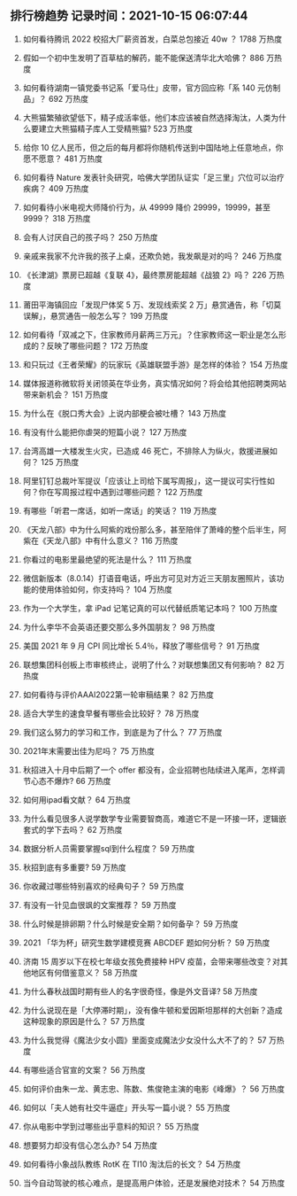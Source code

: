 
## 排行榜趋势 记录时间：2021-10-15 06:07:44
  
  1. 如何看待腾讯 2022 校招大厂薪资首发，白菜总包接近 40w ？ 1788 万热度
    
  2. 假如一个初中生发明了百草枯的解药，能不能保送清华北大哈佛？ 886 万热度
    
  3. 如何看待湖南一镇党委书记系「爱马仕」皮带，官方回应称「系 140 元仿制品」？ 692 万热度
    
  4. 大熊猫繁殖欲望低下，精子成活率低，他们本应该被自然选择淘汰，人类为什么要建立大熊猫精子库人工受精熊猫? 523 万热度
    
  5. 给你 10 亿人民币，但之后的每月都将你随机传送到中国陆地上任意地点，你愿不愿意？ 481 万热度
    
  6. 如何看待 Nature 发表针灸研究，哈佛大学团队证实「足三里」穴位可以治疗疾病？ 409 万热度
    
  7. 如何看待小米电视大师降价行为，从 49999 降价 29999，19999，甚至 9999？ 318 万热度
    
  8. 会有人讨厌自己的孩子吗？ 250 万热度
    
  9. 亲戚来我家不允许我的孩子上桌，还欺负她，我发飙是对的吗？ 246 万热度
    
  10. 《长津湖》票房已超越《复联 4》，最终票房能超越《战狼 2》吗？ 226 万热度
    
  11. 莆田平海镇回应「发现尸体奖 5 万、发现线索奖 2 万」悬赏通告，称「切莫误解」，悬赏通告一般怎么写？ 199 万热度
    
  12. 如何看待「双减之下，住家教师月薪两三万元」？住家教师这一职业是怎么形成的？反映了哪些问题？ 172 万热度
    
  13. 和只玩过《王者荣耀》的玩家玩《英雄联盟手游》是怎样的体验？ 154 万热度
    
  14. 媒体报道称微软将关闭领英在华业务，真实情况如何？将会给其他招聘类网站带来新机会？ 151 万热度
    
  15. 为什么在《脱口秀大会》上说内部梗会被吐槽？ 143 万热度
    
  16. 有没有什么能把你虐哭的短篇小说？ 127 万热度
    
  17. 台湾高雄一大楼发生火灾，已造成 46 死亡，不排除人为纵火，救援进展如何？ 125 万热度
    
  18. 阿里钉钉总裁叶军提议「应该让上司给下属写周报」，这一提议可实行性如何？你在写周报过程中遇到过哪些问题？ 122 万热度
    
  19. 有哪些「听君一席话，如听一席话」的笑话？ 119 万热度
    
  20. 《天龙八部》中为什么阿紫的戏份那么多，甚至陪伴了萧峰的整个后半生，阿紫在《天龙八部》中有什么意义？ 116 万热度
    
  21. 你看过的电影里最绝望的死法是什么？ 111 万热度
    
  22. 微信新版本（8.0.14）打语音电话，呼出方可见对方近三天朋友圈照片，该功能的使用体验如何，你支持吗？ 104 万热度
    
  23. 作为一个大学生，拿 iPad 记笔记真的可以代替纸质笔记本吗？ 100 万热度
    
  24. 为什么李华不会英语还要交那么多外国朋友？ 98 万热度
    
  25. 美国 2021 年 9 月 CPI 同比增长 5.4％，释放了哪些信号？ 91 万热度
    
  26. 联想集团科创板上市审核终止，说明了什么？对联想集团又有何影响？ 82 万热度
    
  27. 如何看待与评价AAAI2022第一轮审稿结果？ 82 万热度
    
  28. 适合大学生的速食早餐有哪些会比较好？ 78 万热度
    
  29. 我们这么努力的学习和工作，到底是为了什么？ 77 万热度
    
  30. 2021年末需要出佳为尼吗？ 75 万热度
    
  31. 秋招进入十月中后期了一个 offer 都没有，企业招聘也陆续进入尾声，怎样调节心态不爆炸? 66 万热度
    
  32. 如何用ipad看文献？ 64 万热度
    
  33. 为什么看见很多人说学数学专业需要智商高，难道它不是一环接一环，逻辑嵌套式的学下去吗？ 62 万热度
    
  34. 数据分析人员需要掌握sql到什么程度？ 59 万热度
    
  35. 秋招到底有多重要? 59 万热度
    
  36. 你收藏过哪些特别喜欢的经典句子？ 59 万热度
    
  37. 有没有一针见血很飒的文案推荐？ 59 万热度
    
  38. 什么时候是排卵期？什么时候是安全期？如何备孕？ 59 万热度
    
  39. 2021 「华为杯」研究生数学建模竞赛 ABCDEF 题如何分析？ 59 万热度
    
  40. 济南 15 周岁以下在校七年级女孩免费接种 HPV 疫苗，会带来哪些改变？对其他地区有何借鉴意义？ 58 万热度
    
  41. 为什么春秋战国时期有些人的名字很奇怪，像是外文音译? 58 万热度
    
  42. 为什么说现在是「大停滞时期」，没有像牛顿和爱因斯坦那样的大创新？造成这种现象的原因是什么？ 57 万热度
    
  43. 为什么我觉得《魔法少女小圆》里面变成魔法少女没什么大不了的？ 57 万热度
    
  44. 有哪些适合官宣的文案？ 56 万热度
    
  45. 如何评价由朱一龙、黄志忠、陈数、焦俊艳主演的电影《峰爆》？ 56 万热度
    
  46. 如何以「夫人她有社交牛逼症」开头写一篇小说？ 55 万热度
    
  47. 你从电影中学到过哪些出乎意料的知识？ 55 万热度
    
  48. 想要努力却没有信心怎么办? 54 万热度
    
  49. 如何看待小象战队教练 RotK 在 TI10 淘汰后的长文？ 54 万热度
    
  50. 当今自动驾驶的核心难点，是提高用户体验，还是发展绝对技术？ 54 万热度
    
